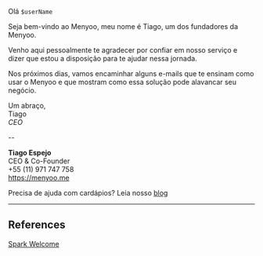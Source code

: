 Olá `$userName`

Seja bem-vindo ao Menyoo, meu nome é Tiago, um dos fundadores da Menyoo.

Venho aqui pessoalmente te agradecer por confiar em nosso serviço e dizer que estou a disposição para te ajudar nessa jornada.

Nos próximos dias, vamos encaminhar alguns e-mails que te ensinam como usar o Menyoo e que mostram como essa solução pode alavancar seu negócio. 

Um abraço,   
Tiago   
*CEO*

--

**Tiago Espejo**   
CEO & Co-Founder  
+55 (11) 971 747 758  
https://menyoo.me  

Precisa de ajuda com cardápios? Leia nosso [blog](https://blog.menyoo.me/?utm_source=email&utm_medium=footer_link&utm_campaign=welcome_message)

---

## References
[Spark Welcome](../references/spark-welcome.md)
